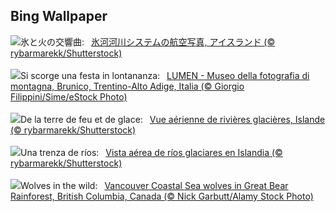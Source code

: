 ## Bing Wallpaper
![](https://www.bing.com/th?id=OHR.GlacialRivers_JA-JP1694776093_UHD.jpg&w=1000)氷と火の交響曲:&nbsp;&ensp;[氷河河川システムの航空写真, アイスランド (© rybarmarekk/Shutterstock)](https://www.bing.com/th?id=OHR.GlacialRivers_JA-JP1694776093_UHD.jpg)
<br><br/>
![](https://www.bing.com/th?id=OHR.TrentinoAltoBolzanoMerano_IT-IT4259043530_UHD.jpg&w=1000)Si scorge una festa in lontananza:&nbsp;&ensp;[LUMEN - Museo della fotografia di montagna, Brunico, Trentino-Alto Adige, Italia (© Giorgio Filippini/Sime/eStock Photo)](https://www.bing.com/th?id=OHR.TrentinoAltoBolzanoMerano_IT-IT4259043530_UHD.jpg)
<br><br/>
![](https://www.bing.com/th?id=OHR.GlacialRivers_FR-FR7112624449_UHD.jpg&w=1000)De la terre de feu et de glace:&nbsp;&ensp;[Vue aérienne de rivières glacières, Islande (© rybarmarekk/Shutterstock)](https://www.bing.com/th?id=OHR.GlacialRivers_FR-FR7112624449_UHD.jpg)
<br><br/>
![](https://www.bing.com/th?id=OHR.GlacialRivers_ES-ES2177236307_UHD.jpg&w=1000)Una trenza de ríos:&nbsp;&ensp;[Vista aérea de ríos glaciares en Islandia (© rybarmarekk/Shutterstock)](https://www.bing.com/th?id=OHR.GlacialRivers_ES-ES2177236307_UHD.jpg)
<br><br/>
![](https://www.bing.com/th?id=OHR.CanadaWolves_EN-GB5040698081_UHD.jpg&w=1000)Wolves in the wild:&nbsp;&ensp;[Vancouver Coastal Sea wolves in Great Bear Rainforest, British Columbia, Canada (© Nick Garbutt/Alamy Stock Photo)](https://www.bing.com/th?id=OHR.CanadaWolves_EN-GB5040698081_UHD.jpg)
<br><br/>
